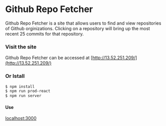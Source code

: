 # Github Repo Fetcher 

Github Repo Fetcher is a site that allows users to find and view repositories of Github orginizations. Clicking on a repository will bring up the most recent 25 commits for that repository. 

### Visit the site 

Github Repo Fetcher can be accessed at [http://13.52.251.209/](http://13.52.251.209/)
 

### Or Istall

```bash
$ npm install
$ npm run prod-react
$ npm run server
```


#### Use

[localhost:3000](http://localhost:3000)

